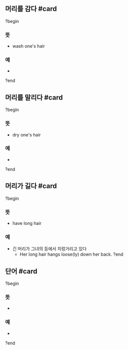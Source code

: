 ## 머리를 감다 #card
?begin
### 뜻
- wash one's hair
### 예
-
?end

## 머리를 말리다  #card
?begin
### 뜻
- dry one's hair
### 예
-
?end

## 머리가 길다 #card
?begin
### 뜻
- have long hair
### 예
- 긴 머리가 그녀의 등에서 치렁거리고 있다
	- Her long hair hangs loose(ly) down her back.
?end

## 단어 #card
?begin
### 뜻
-
### 예
-
?end
